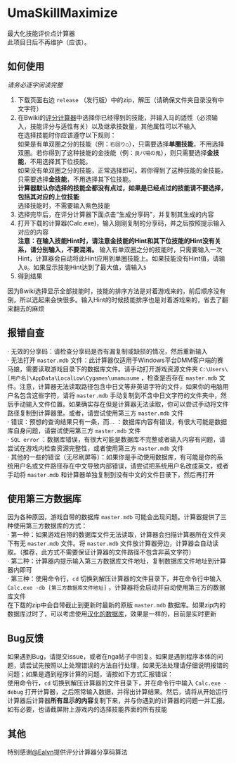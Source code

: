 # UmaSkillMaximize
最大化技能评价点计算器   
此项目日后不再维护（应该）。  
## 如何使用
*请务必逐字阅读完整*
1. 下载页面右边 `release` （发行版）中的zip，解压（请确保文件夹目录没有中文字符）  
2. 在Bwiki的[评分计算器](https://wiki.biligame.com/umamusume/%E8%AF%84%E5%88%86%E8%AE%A1%E7%AE%97%E5%99%A8)中选择你已经得到的技能，并输入马的适性（必须输入，技能评分与适性有关）以及继承技数量，其他属性可以不输入  
在选择技能时你应该遵守以下规则：  
如果是有单双圈之分的技能（例：`右回り○`），只需要选择**单圈技能**，不用选择双圈。若你得到了这种技能的金技能（例：`良バ場の鬼`），则只需要选择**金技能**，不用选择其下位技能。  
如果没有单双圈之分的技能，正常选择即可。若你得到了这种技能的金技能，只需要选择**金技能**，不用选择其下位技能。  
**计算器默认你选择的技能全都没有点过，如果是已经点过的技能请不要选择，包括其对应的上位技能**  
选择技能时，不需要输入紫色技能
3. 选择完毕后，在评分计算器下面点击“生成分享码”，并复制其生成的内容  
4. 打开下载的计算器(Calc.exe)，输入刚刚复制的分享码，并之后按照提示输入对应的内容  
**注意：在输入技能Hint时，请注意金技能的Hint和其下位技能的Hint没有关系，请分别输入，不要混淆。** 输入有单双圈之分的技能时，只需要输入一次Hint，计算器会自动将此Hint应用到单圈技能上。如果技能没有Hint值，请输入`0`。如果显示技能Hint达到了最大值，请输入`5`  
5. 得到结果  

因为Bwiki选择显示全部技能时，技能的排序方法是对着游戏来的，前后顺序没有倒，所以选起来会快很多。输入Hint的时候技能排序也是对着游戏来的，省去了翻来翻去的麻烦
## 报错自查  
· 无效的分享码：请检查分享码是否有漏复制或缺损的情况，然后重新输入  
· 无法打开 `master.mdb` 文件：此计算器仅适用于Windows平台DMM客户端的赛马娘，需要读取游戏目录下的数据库文件。请手动打开游戏资源文件夹 `C:\Users\[用户名]\AppData\LocalLow\Cygames\umamusume` ，检查是否存在 `master.mdb` 文件。注意，计算器无法读取路径包含中日文等非英语字符的文件，如果你的电脑用户名包含这些字符，请将 `master.mdb` 手动复制到不含中日文字符的文件夹中，然后手动输入文件位置。如果确实存在但是计算器无法读取，你可以尝试手动将文件路径复制到计算器里。或者，请尝试使用第三方 `master.mdb` 文件  
· 错误：预想的查询结果只有一条，而... ：数据库内容有错误，有很大可能是数据库自身问题，请尝试使用第三方 `master.mdb` 文件  
· `SQL error` ：数据库错误，有很大可能是数据库不完整或者输入内容有问题，请尝试在游戏内检查资源完整性，或者使用第三方 `master.mdb` 文件  
· 其他的一些的错误（无尽刷屏等）：如果你是手动使用数据库，有可能是你的系统用户名或文件路径存在中文导致内部错误，请尝试把系统用户名改成英文，或者手动将 `master.mdb` 和计算器单独复制到没有中文的文件目录下，然后再打开
## 使用第三方数据库
因为各种原因，游戏自带的数据库 `master.mdb` 可能会出现问题。计算器提供了三种使用第三方数据库的方式：  
· 第一种：如果游戏自带的数据库文件无法读取，计算器会扫描计算器所在文件夹下有无 `master.mdb` 文件。将 `master.mdb` 文件放计算器旁边，计算器会自动读取。（推荐，此方式不需要保证计算器的文件路径不包含非英文字符）  
· 第二种：计算器内提示输入第三方数据库文件地址，复制数据库文件地址到计算器内即可  
· 第三种：使用命令行，`cd` 切换到解压计算器的文件目录下，并在命令行中输入 `Calc.exe -db [第三方数据库文件地址]` ，计算器将会启动并自动使用第三方的数据库文件  
在下载的zip中会自带截止到更新时最新的原版 `master.mdb` 数据库。如果zip内的数据库过时了，可以考虑使用[汉化的数据库](https://ngabbs.com/read.php?tid=30170552)，效果是一样的，目前是实时更新
## Bug反馈  
如果遇到Bug，请提交issue，或者在nga帖子中回复。如果是遇到程序本体的问题，请尝试先按照以上处理错误的方法自行处理，如果无法处理请仔细说明报错的问题；如果是遇到程序计算的问题，请按如下方式汇报错误：  
使用命令行，`cd` 切换到解压计算器的文件目录下，并在命令行中输入 `Calc.exe -debug` 打开计算器，之后照常输入数据，并得出计算结果。然后，请将从开始运行计算器后计算器**所有显示的内容**复制下来，并与你遇到的计算器的问题一并汇报。如有必要，也请截屏附上游戏内的选择技能界面的所有技能   
## 其他
特别感谢[@Ealvn](https://space.bilibili.com/5418144/)提供评分计算器分享码算法
